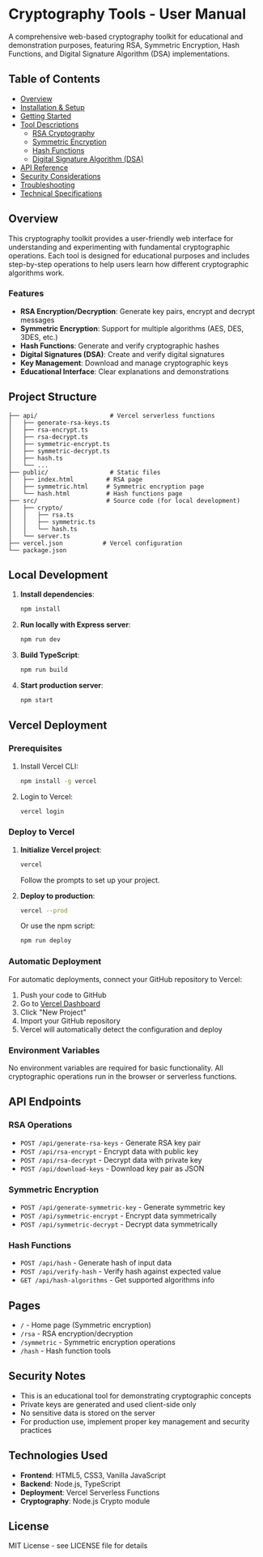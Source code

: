 # Cryptography Tools - User Manual

A comprehensive web-based cryptography toolkit for educational and demonstration purposes, featuring RSA, Symmetric Encryption, Hash Functions, and Digital Signature Algorithm (DSA) implementations.

## Table of Contents

- [Overview](#overview)
- [Installation & Setup](#installation--setup)
- [Getting Started](#getting-started)
- [Tool Descriptions](#tool-descriptions)
  - [RSA Cryptography](#rsa-cryptography)
  - [Symmetric Encryption](#symmetric-encryption)
  - [Hash Functions](#hash-functions)
  - [Digital Signature Algorithm (DSA)](#digital-signature-algorithm-dsa)
- [API Reference](#api-reference)
- [Security Considerations](#security-considerations)
- [Troubleshooting](#troubleshooting)
- [Technical Specifications](#technical-specifications)

## Overview

This cryptography toolkit provides a user-friendly web interface for understanding and experimenting with fundamental cryptographic operations. Each tool is designed for educational purposes and includes step-by-step operations to help users learn how different cryptographic algorithms work.

### Features

- **RSA Encryption/Decryption**: Generate key pairs, encrypt and decrypt messages
- **Symmetric Encryption**: Support for multiple algorithms (AES, DES, 3DES, etc.)
- **Hash Functions**: Generate and verify cryptographic hashes
- **Digital Signatures (DSA)**: Create and verify digital signatures
- **Key Management**: Download and manage cryptographic keys
- **Educational Interface**: Clear explanations and demonstrations

## Project Structure

```
├── api/                    # Vercel serverless functions
│   ├── generate-rsa-keys.ts
│   ├── rsa-encrypt.ts
│   ├── rsa-decrypt.ts
│   ├── symmetric-encrypt.ts
│   ├── symmetric-decrypt.ts
│   ├── hash.ts
│   └── ...
├── public/                 # Static files
│   ├── index.html         # RSA page
│   ├── symmetric.html     # Symmetric encryption page
│   └── hash.html          # Hash functions page
├── src/                   # Source code (for local development)
│   ├── crypto/
│   │   ├── rsa.ts
│   │   ├── symmetric.ts
│   │   └── hash.ts
│   └── server.ts
├── vercel.json           # Vercel configuration
└── package.json
```

## Local Development

1. **Install dependencies**:
   ```bash
   npm install
   ```

2. **Run locally with Express server**:
   ```bash
   npm run dev
   ```

3. **Build TypeScript**:
   ```bash
   npm run build
   ```

4. **Start production server**:
   ```bash
   npm start
   ```

## Vercel Deployment

### Prerequisites

1. Install Vercel CLI:
   ```bash
   npm install -g vercel
   ```

2. Login to Vercel:
   ```bash
   vercel login
   ```

### Deploy to Vercel

1. **Initialize Vercel project**:
   ```bash
   vercel
   ```
   Follow the prompts to set up your project.

2. **Deploy to production**:
   ```bash
   vercel --prod
   ```
   
   Or use the npm script:
   ```bash
   npm run deploy
   ```

### Automatic Deployment

For automatic deployments, connect your GitHub repository to Vercel:

1. Push your code to GitHub
2. Go to [Vercel Dashboard](https://vercel.com/dashboard)
3. Click "New Project"
4. Import your GitHub repository
5. Vercel will automatically detect the configuration and deploy

### Environment Variables

No environment variables are required for basic functionality. All cryptographic operations run in the browser or serverless functions.

## API Endpoints

### RSA Operations
- `POST /api/generate-rsa-keys` - Generate RSA key pair
- `POST /api/rsa-encrypt` - Encrypt data with public key
- `POST /api/rsa-decrypt` - Decrypt data with private key
- `POST /api/download-keys` - Download key pair as JSON

### Symmetric Encryption
- `POST /api/generate-symmetric-key` - Generate symmetric key
- `POST /api/symmetric-encrypt` - Encrypt data symmetrically
- `POST /api/symmetric-decrypt` - Decrypt data symmetrically

### Hash Functions
- `POST /api/hash` - Generate hash of input data
- `POST /api/verify-hash` - Verify hash against expected value
- `GET /api/hash-algorithms` - Get supported algorithms info

## Pages

- `/` - Home page (Symmetric encryption)
- `/rsa` - RSA encryption/decryption
- `/symmetric` - Symmetric encryption operations
- `/hash` - Hash function tools

## Security Notes

- This is an educational tool for demonstrating cryptographic concepts
- Private keys are generated and used client-side only
- No sensitive data is stored on the server
- For production use, implement proper key management and security practices

## Technologies Used

- **Frontend**: HTML5, CSS3, Vanilla JavaScript
- **Backend**: Node.js, TypeScript
- **Deployment**: Vercel Serverless Functions
- **Cryptography**: Node.js Crypto module

## License

MIT License - see LICENSE file for details